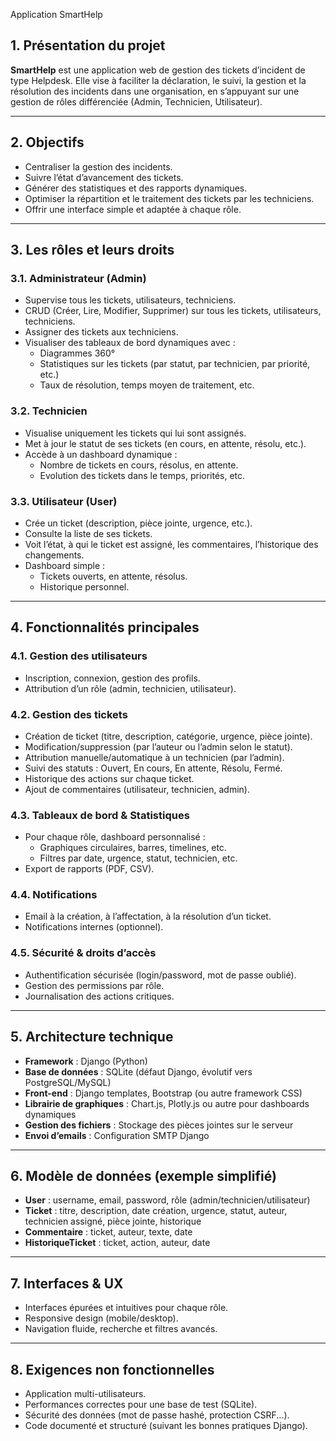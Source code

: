 Application SmartHelp

## 1. Présentation du projet

**SmartHelp** est une application web de gestion des tickets d’incident de type Helpdesk. Elle vise à faciliter la déclaration, le suivi, la gestion et la résolution des incidents dans une organisation, en s’appuyant sur une gestion de rôles différenciée (Admin, Technicien, Utilisateur).

---

## 2. Objectifs

- Centraliser la gestion des incidents.
- Suivre l’état d’avancement des tickets.
- Générer des statistiques et des rapports dynamiques.
- Optimiser la répartition et le traitement des tickets par les techniciens.
- Offrir une interface simple et adaptée à chaque rôle.

---

## 3. Les rôles et leurs droits

### 3.1. Administrateur (Admin)
- Supervise tous les tickets, utilisateurs, techniciens.
- CRUD (Créer, Lire, Modifier, Supprimer) sur tous les tickets, utilisateurs, techniciens.
- Assigner des tickets aux techniciens.
- Visualiser des tableaux de bord dynamiques avec :
    - Diagrammes 360°
    - Statistiques sur les tickets (par statut, par technicien, par priorité, etc.)
    - Taux de résolution, temps moyen de traitement, etc.

### 3.2. Technicien
- Visualise uniquement les tickets qui lui sont assignés.
- Met à jour le statut de ses tickets (en cours, en attente, résolu, etc.).
- Accède à un dashboard dynamique :
    - Nombre de tickets en cours, résolus, en attente.
    - Evolution des tickets dans le temps, priorités, etc.

### 3.3. Utilisateur (User)
- Crée un ticket (description, pièce jointe, urgence, etc.).
- Consulte la liste de ses tickets.
- Voit l’état, à qui le ticket est assigné, les commentaires, l’historique des changements.
- Dashboard simple :
    - Tickets ouverts, en attente, résolus.
    - Historique personnel.

---

## 4. Fonctionnalités principales

### 4.1. Gestion des utilisateurs
- Inscription, connexion, gestion des profils.
- Attribution d’un rôle (admin, technicien, utilisateur).

### 4.2. Gestion des tickets
- Création de ticket (titre, description, catégorie, urgence, pièce jointe).
- Modification/suppression (par l’auteur ou l’admin selon le statut).
- Attribution manuelle/automatique à un technicien (par l’admin).
- Suivi des statuts : Ouvert, En cours, En attente, Résolu, Fermé.
- Historique des actions sur chaque ticket.
- Ajout de commentaires (utilisateur, technicien, admin).

### 4.3. Tableaux de bord & Statistiques
- Pour chaque rôle, dashboard personnalisé :
    - Graphiques circulaires, barres, timelines, etc.
    - Filtres par date, urgence, statut, technicien, etc.
- Export de rapports (PDF, CSV).

### 4.4. Notifications
- Email à la création, à l’affectation, à la résolution d’un ticket.
- Notifications internes (optionnel).

### 4.5. Sécurité & droits d’accès
- Authentification sécurisée (login/password, mot de passe oublié).
- Gestion des permissions par rôle.
- Journalisation des actions critiques.

---

## 5. Architecture technique

- **Framework** : Django (Python)
- **Base de données** : SQLite (défaut Django, évolutif vers PostgreSQL/MySQL)
- **Front-end** : Django templates, Bootstrap (ou autre framework CSS)
- **Librairie de graphiques** : Chart.js, Plotly.js ou autre pour dashboards dynamiques
- **Gestion des fichiers** : Stockage des pièces jointes sur le serveur
- **Envoi d’emails** : Configuration SMTP Django

---

## 6. Modèle de données (exemple simplifié)

- **User** : username, email, password, rôle (admin/technicien/utilisateur)
- **Ticket** : titre, description, date création, urgence, statut, auteur, technicien assigné, pièce jointe, historique
- **Commentaire** : ticket, auteur, texte, date
- **HistoriqueTicket** : ticket, action, auteur, date

---

## 7. Interfaces & UX

- Interfaces épurées et intuitives pour chaque rôle.
- Responsive design (mobile/desktop).
- Navigation fluide, recherche et filtres avancés.

---

## 8. Exigences non fonctionnelles

- Application multi-utilisateurs.
- Performances correctes pour une base de test (SQLite).
- Sécurité des données (mot de passe hashé, protection CSRF...).
- Code documenté et structuré (suivant les bonnes pratiques Django).


